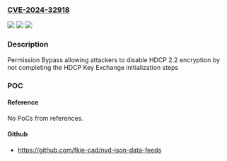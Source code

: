 ### [CVE-2024-32918](https://cve.mitre.org/cgi-bin/cvename.cgi?name=CVE-2024-32918)
![](https://img.shields.io/static/v1?label=Product&message=Android&color=blue)
![](https://img.shields.io/static/v1?label=Version&message=%3D%20Android%20kernel%20&color=brighgreen)
![](https://img.shields.io/static/v1?label=Vulnerability&message=Information%20disclosure&color=brighgreen)

### Description

Permission Bypass allowing attackers  to disable HDCP 2.2 encryption by not completing the HDCP Key Exchange initialization steps

### POC

#### Reference
No PoCs from references.

#### Github
- https://github.com/fkie-cad/nvd-json-data-feeds

